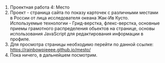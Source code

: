 1. Проектная работа 4: Место
2. Проект - страница сайта по показу карточек с различными местами в России от лица исследователя океана Жак-Ив Кусто. Используемые технологии - Грид-верстка, флекс-верстка, основные приемы грамотного распределения обьектов на странице, основы использования JavaScript для редактирования информации в профиле.
3. Для просмотра страницы необходимо перейти по данной ссылке: https://rainbowpieeee.github.io/mesto/
4. Пока ничего, в дальнейшем посмотрим.